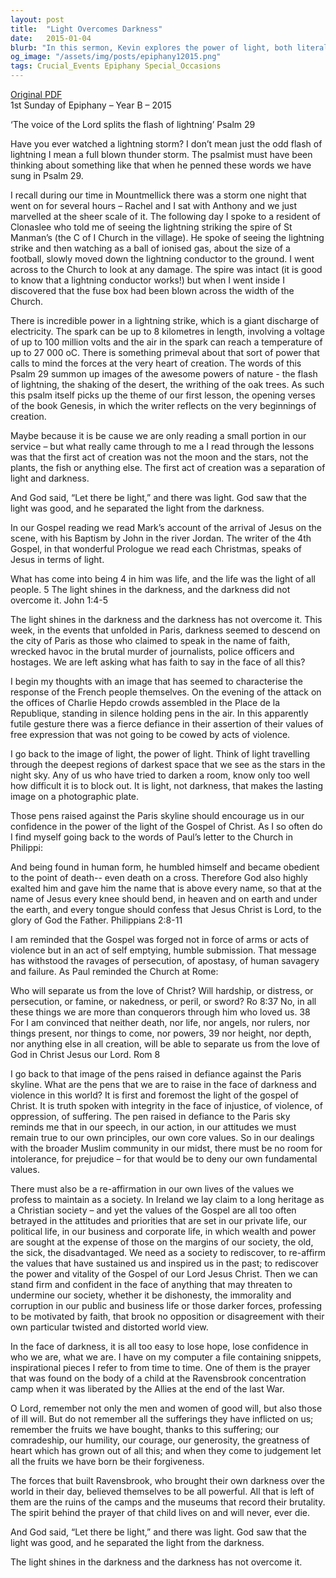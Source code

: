 ```yaml
---
layout: post
title:  "Light Overcomes Darkness"
date:   2015-01-04
blurb: "In this sermon, Kevin explores the power of light, both literal and metaphorical, in overcoming darkness. Drawing from Psalm 29, Genesis, and the Gospel of Mark, he reflects on the creative and enduring power of light. The sermon also addresses the tragic events in Paris, urging listeners to uphold their values in the face of violence and injustice."
og_image: "/assets/img/posts/epiphany12015.png"
tags: Crucial_Events Epiphany Special_Occasions
---
```

[Original PDF](/assets/pdf/epiphany12015.pdf)    
1st Sunday of Epiphany – Year B – 2015

‘The voice of the Lord splits the flash of lightning’ Psalm 29

Have you ever watched a lightning storm? I don’t mean just the odd flash of lightning I mean a full blown thunder storm. The psalmist must have been thinking about something like that when he penned these words we have sung in Psalm 29.

I recall during our time in Mountmellick there was a storm one night that went on for several hours – Rachel and I sat with Anthony and we just marvelled at the sheer scale of it. The following day I spoke to a resident of Clonaslee who told me of seeing the lightning striking the spire of St Manman’s (the C of I Church in the village). He spoke of seeing the lightning strike and then watching as a ball of ionised gas, about the size of a football, slowly moved down the lightning conductor to the ground. I went across to the Church to look at any damage. The spire was intact (it is good to know that a lightning conductor works!) but when I went inside I discovered that the fuse box had been blown across the width of the Church.

There is incredible power in a lightning strike, which is a giant discharge of electricity. The spark can be up to 8 kilometres in length, involving a voltage of up to 100 million volts and the air in the spark can reach a temperature of up to 27 000 oC. There is something primeval about that sort of power that calls to mind the forces at the very heart of creation. The words of this Psalm 29 summon up images of the awesome powers of nature - the flash of lightning, the shaking of the desert, the writhing of the oak trees. As such this psalm itself picks up the theme of our first lesson, the opening verses of the book Genesis, in which the writer reflects on the very beginnings of creation.

Maybe because it is be cause we are only reading a small portion in our service – but what really came through to me a I read through the lessons was that the first act of creation was not the moon and the stars, not the plants, the fish or anything else. The first act of creation was a separation of light and darkness.

And God said, “Let there be light,” and there was light. God saw that the light was good, and he separated the light from the darkness.

In our Gospel reading we read Mark’s account of the arrival of Jesus on the scene, with his Baptism by John in the river Jordan. The writer of the 4th Gospel, in that wonderful Prologue we read each Christmas, speaks of Jesus in terms of light.

What has come into being 4 in him was life, and the life was the light of all people. 5 The light shines in the darkness, and the darkness did not overcome it. John 1:4-5

The light shines in the darkness and the darkness has not overcome it. This week, in the events that unfolded in Paris, darkness seemed to descend on the city of Paris as those who claimed to speak in the name of faith, wrecked havoc in the brutal murder of journalists, police officers and hostages. We are left asking what has faith to say in the face of all this?

I begin my thoughts with an image that has seemed to characterise the response of the French people themselves. On the evening of the attack on the offices of Charlie Hepdo crowds assembled in the Place de la Republique, standing in silence holding pens in the air. In this apparently futile gesture there was a fierce defiance in their assertion of their values of free expression that was not going to be cowed by acts of violence.

I go back to the image of light, the power of light. Think of light travelling through the deepest regions of darkest space that we see as the stars in the night sky. Any of us who have tried to darken a room, know only too well how difficult it is to block out. It is light, not darkness, that makes the lasting image on a photographic plate.

Those pens raised against the Paris skyline should encourage us in our confidence in the power of the light of the Gospel of Christ. As I so often do I find myself going back to the words of Paul’s letter to the Church in Philippi:

And being found in human form,
he humbled himself
and became obedient to the point of death--
even death on a cross.
Therefore God also highly exalted him
and gave him the name
that is above every name,
so that at the name of Jesus
every knee should bend,
in heaven and on earth and under the earth,
and every tongue should confess
that Jesus Christ is Lord,
to the glory of God the Father. Philippians 2:8-11

I am reminded that the Gospel was forged not in force of arms or acts of violence but in an act of self emptying, humble submission. That message has withstood the ravages of persecution, of apostasy, of human savagery and failure. As Paul reminded the Church at Rome:

Who will separate us from the love of Christ? Will hardship, or distress, or persecution, or famine, or nakedness, or peril, or sword? Ro 8:37 No, in all these things we are more than conquerors through him who loved us. 38 For I am convinced that neither death, nor life, nor angels, nor rulers, nor things present, nor things to come, nor powers, 39 nor height, nor depth, nor anything else in all creation, will be able to separate us from the love of God in Christ Jesus our Lord. Rom 8

I go back to that image of the pens raised in defiance against the Paris skyline. What are the pens that we are to raise in the face of darkness and violence in this world? It is first and foremost the light of the gospel of Christ. It is truth spoken with integrity in the face of injustice, of violence, of oppression, of suffering. The pen raised in defiance to the Paris sky reminds me that in our speech, in our action, in our attitudes we must remain true to our own principles, our own core values. So in our dealings with the broader Muslim community in our midst, there must be no room for intolerance, for prejudice – for that would be to deny our own fundamental values.

There must also be a re-affirmation in our own lives of the values we profess to maintain as a society. In Ireland we lay claim to a long heritage as a Christian society – and yet the values of the Gospel are all too often betrayed in the attitudes and priorities that are set in our private life, our political life, in our business and corporate life, in which wealth and power are sought at the expense of those on the margins of our society, the old, the sick, the disadvantaged. We need as a society to rediscover, to re-affirm the values that have sustained us and inspired us in the past; to rediscover the power and vitality of the Gospel of our Lord Jesus Christ. Then we can stand firm and confident in the face of anything that may threaten to undermine our society, whether it be dishonesty, the immorality and corruption in our public and business life or those darker forces, professing to be motivated by faith, that brook no opposition or disagreement with their own particular twisted and distorted world view.

In the face of darkness, it is all too easy to lose hope, lose confidence in who we are, what we are. I have on my computer a file containing snippets, inspirational pieces I refer to from time to time. One of them is the prayer that was found on the body of a child at the Ravensbrook concentration camp when it was liberated by the Allies at the end of the last War.

O Lord, remember not only the men and women of good will, but also those of ill will. But do not remember all the sufferings they have inflicted on us; remember the fruits we have bought, thanks to this suffering; our comradeship, our humility, our courage, our generosity, the greatness of heart which has grown out of all this; and when they come to judgement let all the fruits we have born be their forgiveness.

The forces that built Ravensbrook, who brought their own darkness over the world in their day, believed themselves to be all powerful. All that is left of them are the ruins of the camps and the museums that record their brutality. The spirit behind the prayer of that child lives on and will never, ever die.

And God said, “Let there be light,” and there was light. God saw that the light was good, and he separated the light from the darkness.

The light shines in the darkness and the darkness has not overcome it.

